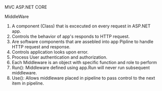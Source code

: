 MVC ASP.NET CORE

MiddleWare

1. A component (Class) that is excecuted on every request in ASP.NET app.
1. Controls the behavior of app's responds to HTTP request.
1. Are software components that are assebled into app Pipline to handle HTTP request and  response.
1. Controls application looks upon error.
1. Process User authentication and authorization.
1. Each Middleware is an object with specific function and role to perform
1. Run(): Middleware defined using app.Run will never run subsequent middleware.
1. Use(): Allows middleware placed in pipeline to pass control to the next item in pipeline.